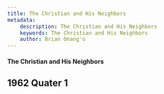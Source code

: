 ```yaml
---
title: The Christian and His Neighbors
metadata:
    description: The Christian and His Neighbors
    keywords: The Christian and His Neighbors
    author: Brian Onang'o
---
```


#### The Christian and His Neighbors

## 1962 Quater 1

